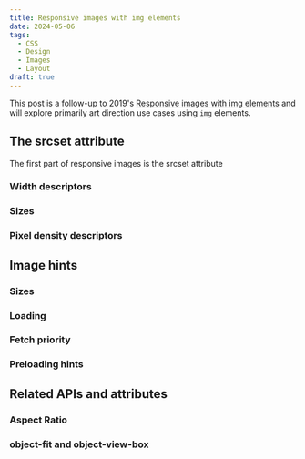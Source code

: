 ```yaml
---
title: Responsive images with img elements
date: 2024-05-06
tags:
  - CSS
  - Design
  - Images
  - Layout
draft: true
---
```


This post is a follow-up to 2019's [Responsive images with img elements](https://publishing-project.rivendellweb.net/responsive-images-deep-dive/) and will explore primarily art direction use cases using `img` elements.

## The srcset attribute

The first part of responsive images is the srcset attribute

### Width descriptors

### Sizes

### Pixel density descriptors

## Image hints

### Sizes

### Loading

### Fetch priority

### Preloading hints

## Related APIs and attributes

### Aspect Ratio

### object-fit and object-view-box
